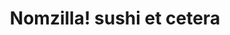 ---
layout: place
title: "Nomzilla! sushi et cetera"
permalink: /tennessee/nashville/nomzilla-sushi-et-cetera.html
stateAbbr: TN
stateName: Tennessee
cityName: Nashville
seo:
  name: "Nomzilla! sushi et cetera"
  type: Restaurant
  links: https://www.nomzilla.com/
description: "Cozy, bright-green eatery serving design-your-own maki rolls plus classic rolls, noodles & tea. Nomzilla! sushi et cetera serves delicious sushi in Nashville, Tennessee. Try fresh Japanese dishes for a great dining experience. Available for takeout, delivery, lunch, and dinner."
place_id: ChIJG4AhtppmZIgRa3fWev10umw
photos:
  - name: >-
      places/ChIJG4AhtppmZIgRa3fWev10umw/photos/AeeoHcIqmi6kdSFVY0Yl1ODkhQpgdlxP-qIHn6Cw5X3-Vjek3dTuduIf51SXABZN981yTrKPAF99h8WbbBwbnkcsOFE4XSie1QVQj_8cj5NdW1Ryf5Xlt6Ku7I2PodZOyPI5ES6WQA1MhJsooZ-b6sd5YkgbmLWF_9NfXrDmhZq9kPlgPuT0AwP9BUvFrcvduVb98ViGprb5H-lbGh19W7wsLWaHKg9at6RbJGXoVtGO4TCbvNpytzD-74S1mg1MK-DjJ09crWDxMs2ZyjwtjjP8_N0rxfpnSvrjLh7TFzL08tUzvcaIGmmXHbs_vNGpY2MLcxljCtdNiEfY4_ZsT36LIUOfRO9vJdac_a8Y8sgAmTDyoytgW1qqUCrxMEW05At2WBJRezRSOeKtVg-a5zyupG7W-NN1yelyl5IzYhq6a7IbLTnY
    widthPx: 4032
    heightPx: 3024
    authorAttributions:
      - displayName: Joseph Morrison
        uri: https://maps.google.com/maps/contrib/103090443931426071823
        photoUri: >-
          https://lh3.googleusercontent.com/a-/ALV-UjW732QUiTafS-Qu3R_U044-bnbbUaRgkeZCuzggwwdPHObDytrl=s100-p-k-no-mo
    flagContentUri: >-
      https://www.google.com/local/imagery/report/?cb_client=maps_api_places.places_api&image_key=!1e10!2sCIHM0ogKEICAgICGgtbn1wE&hl=en-US
    googleMapsUri: >-
      https://www.google.com/maps/place//data=!3m4!1e2!3m2!1sCIHM0ogKEICAgICGgtbn1wE!2e10!4m2!3m1!1s0x8864669ab621801b:0x6cba74fd7ad6776b
  - name: >-
      places/ChIJG4AhtppmZIgRa3fWev10umw/photos/AeeoHcLo9OSW8neelYnI6gYEU9i9fHAeQS_bFPUGrVLJcbfIv_N5lprdiuxoUXj5Uid_rAjWrNo_M6Utn8EVUgw3yZB69n4OXOK1vNzPbYmQ0fzu3yIDsc8g_Dlb3JB2ea1K6LHIdsxSHzIPLdVGYyLfyg8jOVDoqXiq9WYwJGcx3qPqBJBtzR__Fv-0HC3purYdn4j3oOovILKgh6z7v27AI3b7vmJGd6Mx_cWKS1Vy-aBbSEQT3dEE85VlOm0mKNpDcOc47vRJto8TFWz1TOI1eGbqGXWY0OE-pVGI-T9cnozLgQ
    widthPx: 1080
    heightPx: 608
    authorAttributions:
      - displayName: Nomzilla! sushi et cetera
        uri: https://maps.google.com/maps/contrib/105761777443502171475
        photoUri: >-
          https://lh3.googleusercontent.com/a-/ALV-UjUE5PjZ6iRWJ0WVUNfnOP-6KqFgmlQAJmBn-jhwC-vYT3WYuOk=s100-p-k-no-mo
    flagContentUri: >-
      https://www.google.com/local/imagery/report/?cb_client=maps_api_places.places_api&image_key=!1e10!2sAF1QipOf0uKc5BSdj9iFKc2qYdfSlzVk7CI5VmB1QNDL&hl=en-US
    googleMapsUri: >-
      https://www.google.com/maps/place//data=!3m4!1e2!3m2!1sAF1QipOf0uKc5BSdj9iFKc2qYdfSlzVk7CI5VmB1QNDL!2e10!4m2!3m1!1s0x8864669ab621801b:0x6cba74fd7ad6776b
  - name: >-
      places/ChIJG4AhtppmZIgRa3fWev10umw/photos/AeeoHcKI7CP5uVinsy3wC9KRshcuLqrDtRNljFXILuWZ0RBsGWO6105a2Ge53INZlNljSLtgI-5to5QrVBsumImJyn7QNOaZZrUYODz6-3RafWDAXfGseTkN0iCMb6w3rdR2J-irNB0uCCa0JaZ07zLa1kum1jd7jhrssQSa-GQezL9qJwU4WuxTWVMNoBu6wa1F3ztQIr6WsyYzdH7dwFTeqgS339UXyDjxNZJPG4o5Dg4RpnMrp6qktH12ApvtzNtrh2MLhFbE7KZVGAJESsEtF_QiDRODBfV8ztIBGLZLtVsCToYjBlXLlzxTGsXHYq1QGAn783fIL_wwZz2bifX-jgtniVIqylHNramk_MHWBQ5zhV3sI--QL8_amZ7PJEnKaBH9o-qHjynuCZZ_49IdGv4Fc011cIDmOXw_2KPzWdKJcQ
    widthPx: 3024
    heightPx: 4032
    authorAttributions:
      - displayName: Hanna Corbin
        uri: https://maps.google.com/maps/contrib/113706106734925709142
        photoUri: >-
          https://lh3.googleusercontent.com/a-/ALV-UjV7stuJCH9y3kVAf0iuzvH0Vbfw1Yn3U-t67gV-5smeop9PyMx_Jg=s100-p-k-no-mo
    flagContentUri: >-
      https://www.google.com/local/imagery/report/?cb_client=maps_api_places.places_api&image_key=!1e10!2sCIHM0ogKEICAgICv2-nSdw&hl=en-US
    googleMapsUri: >-
      https://www.google.com/maps/place//data=!3m4!1e2!3m2!1sCIHM0ogKEICAgICv2-nSdw!2e10!4m2!3m1!1s0x8864669ab621801b:0x6cba74fd7ad6776b
  - name: >-
      places/ChIJG4AhtppmZIgRa3fWev10umw/photos/AeeoHcLQG8eXmpScRQGlIKXb4njYSRl360msHs96i_zQJzH2asyMOPlhOWYaon5zfaYLgOoN9TdOBg1IMCniZOQXdTneIjlp5s2sEe27LrWzOKwjpB-zhzumcEvwCdVi8MJvYoVLiDZ7TubtzB9EKx8ozB9fRiW3QW0Grv5NBAdsH4_Wllsvinjdy0NApAkjAB3Gj1U8LynEqrdpbp4YS3MH7wK9K-wgVbVg-wK8YmubrKmERiiLxe6NgJovnlhwmhNGZ75pC1AiILB8_kYqJX-mgtkN5oNPBb9CyZ95bYxx2VGJgjwdLgyeXg53R8j2-t1J4ttcHEbDb-dT49ZYLo90va5eJUnkEkUBzIlUBiIMzyBgOaOGdeA7rwW_KYdUzZtSTgyOHBOKgKnFvkQHgR4k4UKhcPSXCpUOo3rtGmo2OwNF2bHr
    widthPx: 2252
    heightPx: 4000
    authorAttributions:
      - displayName: Hey Photobooth
        uri: https://maps.google.com/maps/contrib/100199472470192368247
        photoUri: >-
          https://lh3.googleusercontent.com/a-/ALV-UjUB89oNC83KycFwV0kMjTswQnN8aQI-jqD38i3mgdeHB2QkBCY=s100-p-k-no-mo
    flagContentUri: >-
      https://www.google.com/local/imagery/report/?cb_client=maps_api_places.places_api&image_key=!1e10!2sCIHM0ogKEICAgIDx9sHy-gE&hl=en-US
    googleMapsUri: >-
      https://www.google.com/maps/place//data=!3m4!1e2!3m2!1sCIHM0ogKEICAgIDx9sHy-gE!2e10!4m2!3m1!1s0x8864669ab621801b:0x6cba74fd7ad6776b
  - name: >-
      places/ChIJG4AhtppmZIgRa3fWev10umw/photos/AeeoHcL_P40O8lSIUWdXGHZfaFLKtsf1xeg7NAVuUZQnJCyjP_5JF8IrqonKhwGC-FUXZUwSiNtvOXjDdT3yOfbA1r-869QiW3HRAMvYrHBoJY-1Wwa_80TOV3VR8_T8ksPaRjDNE_1-Zk2cKIlMgoOYraqliY7Aifq3mn9SwMu2_sDxxvOGPdPoDw2NjG8gHPqeILbvy165MahcXNyeuev9gk7IBi_JDAl5pb12OE3SSyWf9vsyeUZzH7mBhVobjdyDS4jjZzLTmZTKdhNnBQPTL_VkU-GCqI7mHbbNNExsl3xrhRjaBD_L3uO5_Z3X1bxHrMPFc8CJcjgPastE7_Wii2D_7OG2R6ibqPgvVlBCxasH1aoAAavSglLNg-VpS9eVhmBF7t7OV4Qu4LwWVXAbbU2q4eT8NN38Fn78EGEpdGicBw
    widthPx: 720
    heightPx: 432
    authorAttributions:
      - displayName: Bhaba Jyoti Nath
        uri: https://maps.google.com/maps/contrib/101036749749125374641
        photoUri: >-
          https://lh3.googleusercontent.com/a-/ALV-UjVoe6G1IqzjQegV7gzcz2QJ-IPuLsHYMw2O1diJqSIX8wrIW4I-=s100-p-k-no-mo
    flagContentUri: >-
      https://www.google.com/local/imagery/report/?cb_client=maps_api_places.places_api&image_key=!1e10!2sCIHM0ogKEICAgICHi5-NFg&hl=en-US
    googleMapsUri: >-
      https://www.google.com/maps/place//data=!3m4!1e2!3m2!1sCIHM0ogKEICAgICHi5-NFg!2e10!4m2!3m1!1s0x8864669ab621801b:0x6cba74fd7ad6776b
  - name: >-
      places/ChIJG4AhtppmZIgRa3fWev10umw/photos/AeeoHcL-3uHflNbIyceK8t9lV5vC69-UugV5YJIhynGBnVKuiiUpq8hmRKQhqmbyuxvie9-5oLZncvPwHtHK3VWkwvSDTgr8uDroUFST83zk4Oz7GLGhGFRL_iVCwycT9U3Hh3qozRLkHZ-DQ_a9mj7ySK69D_Rgy70v0vTbBGamw8mZhYMOUWubCg2fuHazLA0E_-3hrUBEZSPbZsvB5PC1j9GxVQ2Z6d8mZCdIIM0bjR3eJ1q2lTcFWFXdl47_h4tyUPJa_OScCgES9FY2BGJyPNYdX4R1u-_2lmeYho95fd2SUOr4aI3TDX10kpOfluEdwdsXupiRVd8AUWu3WkP3qQPbgHNmK53RKdWlpBF9wy7JKGSaSMV_i9rI3dOfiGV7Duqdt2G1fXyaXy08-Alhyy5qRA7xf_-40iKgRFyAT0RJ_04
    widthPx: 720
    heightPx: 540
    authorAttributions:
      - displayName: Bhaba Jyoti Nath
        uri: https://maps.google.com/maps/contrib/101036749749125374641
        photoUri: >-
          https://lh3.googleusercontent.com/a-/ALV-UjVoe6G1IqzjQegV7gzcz2QJ-IPuLsHYMw2O1diJqSIX8wrIW4I-=s100-p-k-no-mo
    flagContentUri: >-
      https://www.google.com/local/imagery/report/?cb_client=maps_api_places.places_api&image_key=!1e10!2sCIHM0ogKEICAgICHi5-NxgE&hl=en-US
    googleMapsUri: >-
      https://www.google.com/maps/place//data=!3m4!1e2!3m2!1sCIHM0ogKEICAgICHi5-NxgE!2e10!4m2!3m1!1s0x8864669ab621801b:0x6cba74fd7ad6776b
  - name: >-
      places/ChIJG4AhtppmZIgRa3fWev10umw/photos/AeeoHcIFNu5BwiY1y1OK_kB1EVCTQZsYf_S-PDO6yWzFWiqcFdqzepMKi1ZRadNhPgeQo_OCBRD02WLzP7NSox5FGHb15ZbJxV7HtffXf8B4fr4Q22XXLejpLIPAS9XK-aNuytJ-ceu91_SeA9IzXeBBsrO8708zaTeHwFYhxnZyfWOUX22PYD80KzF9L3tevsIcEblq95tJedqZvg7DWZKvuA3XL5ZOQn0e5y2H-aVy-KLgp_yXQWECxBPk855Hi-XN1-375kJ3VcqknkpiWQE0mTfAE-mos-xNCmYHGTE4o15dStfUPHRGoc05GFaXZ7JqMOAB9KjrmRpEG1Cc5YmfD-WtikqJun490yjRf4mJivwm5y4XxarrELXPr7DwSN6LEwKZ3VB0tC9DJyGMUUXAMppJlknqZRvPw-9IWZBzCy2ZoA
    widthPx: 715
    heightPx: 536
    authorAttributions:
      - displayName: Bhaba Jyoti Nath
        uri: https://maps.google.com/maps/contrib/101036749749125374641
        photoUri: >-
          https://lh3.googleusercontent.com/a-/ALV-UjVoe6G1IqzjQegV7gzcz2QJ-IPuLsHYMw2O1diJqSIX8wrIW4I-=s100-p-k-no-mo
    flagContentUri: >-
      https://www.google.com/local/imagery/report/?cb_client=maps_api_places.places_api&image_key=!1e10!2sCIHM0ogKEICAgICHi5-NVg&hl=en-US
    googleMapsUri: >-
      https://www.google.com/maps/place//data=!3m4!1e2!3m2!1sCIHM0ogKEICAgICHi5-NVg!2e10!4m2!3m1!1s0x8864669ab621801b:0x6cba74fd7ad6776b
  - name: >-
      places/ChIJG4AhtppmZIgRa3fWev10umw/photos/AeeoHcLJ-gXI--dFkDwLxVQaB3ju7wl1MnydxeuB12JaxihGdUdVLmWFJGoYlPKuyWoqqU8mZZvHhFJ0w_QZL-XbyvBFEIvvFLsMV-3PdE4OQPr0ECx-WKwbamlkRw2cXAPY_9kLS9GkhAhmhEXmyvEUnkk_uhZvK9QZi6CY9RPUk7xsqEmPJT4VJOS6gtk0eyUWZWSRfV2G08w2zz9vYggC0SUSF2ZLLO9eWsVS9BFzwkCAiZsgwoBpZYPrdIvIAXZ0w5nq93rSL8PPGHuxWgOOwwpkegH54W3pXfhtol_zJQUNN2KzlXbt3EDIlF_e8B-_Nxx6zxOd8v5nwHK09UgCmBPqfUWy3mp-C4X7dyPDAJmnLeFhhyDxiw55XEscY52hM7gLvjrnVhPJYYnX6z3qB__YYLQQ3jyP4ZaiJkzprQYj-xY
    widthPx: 715
    heightPx: 475
    authorAttributions:
      - displayName: Bhaba Jyoti Nath
        uri: https://maps.google.com/maps/contrib/101036749749125374641
        photoUri: >-
          https://lh3.googleusercontent.com/a-/ALV-UjVoe6G1IqzjQegV7gzcz2QJ-IPuLsHYMw2O1diJqSIX8wrIW4I-=s100-p-k-no-mo
    flagContentUri: >-
      https://www.google.com/local/imagery/report/?cb_client=maps_api_places.places_api&image_key=!1e10!2sCIHM0ogKEICAgICHi5-N9gE&hl=en-US
    googleMapsUri: >-
      https://www.google.com/maps/place//data=!3m4!1e2!3m2!1sCIHM0ogKEICAgICHi5-N9gE!2e10!4m2!3m1!1s0x8864669ab621801b:0x6cba74fd7ad6776b
  - name: >-
      places/ChIJG4AhtppmZIgRa3fWev10umw/photos/AeeoHcKWxANhNG59ab-HdBSHHYGYp2qXdgLBZe9smaHll5RFGLlp3lFa8mX_-pDcDeaNCjrZPYbDxHMI-zEN-eTj9bsBGajzVuUUF8Q75oGZMgu0Z2hrqgSa_NyMMMnuyO6j4CFCCxVOMQfaZacQNBXIitpoY0Tjtv6MqOhCwhN66R6r6In-ojcTVUhE9hOgybnH5ig_M5HYL-WNfO-TJmWucvnV6Y--b1HIads1mT82E1FKWitT79dGw34QECI_MLlJHVa6IGhI8FE9HoDfcQyzBzT5r6KGxFhO9lPanxA5ax1zwcDD6CSCIzEl6SOivyFOYbf7Gekl-XB74bn_Cok-rnCWT1XNCvpGx2x6HCfiLAOmHfmu-7QHVVpRNZspyWJspm3ffjF4EFHzE2Y9q0mdDNEO_muzfqMimEbdzy6XlkvkQg
    widthPx: 3472
    heightPx: 3472
    authorAttributions:
      - displayName: Serena Smith
        uri: https://maps.google.com/maps/contrib/116515811580725342461
        photoUri: >-
          https://lh3.googleusercontent.com/a-/ALV-UjXkg54XAoFKYkLomx4M_hGmDGwd8ga5foR4ILZm-LkTkkpOhRs=s100-p-k-no-mo
    flagContentUri: >-
      https://www.google.com/local/imagery/report/?cb_client=maps_api_places.places_api&image_key=!1e10!2sCIHM0ogKEICAgIDhq_z5Bg&hl=en-US
    googleMapsUri: >-
      https://www.google.com/maps/place//data=!3m4!1e2!3m2!1sCIHM0ogKEICAgIDhq_z5Bg!2e10!4m2!3m1!1s0x8864669ab621801b:0x6cba74fd7ad6776b
  - name: >-
      places/ChIJG4AhtppmZIgRa3fWev10umw/photos/AeeoHcK_skeIZSn5rNkpwIiOeISluAmSD4tPgB5luUwehXnuVFArWmitlL21iiPur3HeWMcmcVIQnqlQp25ovIr_TiDjUGM8WqY9779JPQuzIN_egcZnT0MbLIh13jD1MQ1xPJChidzBgZEsLltFFzmrehaEVduk3delXresicEoFmtp16R6LotT-Lup7E9qgqWB2f1Y5InU8C_97Bd_ZDZLg8gry3hvtXEtLPfEO4RxIyArts7CsX73WbB4uOhA7mmz0KY35EZs3RUhtlFvckARYFecGwzESFHOhc5c2ZejVz4C18TLKX-2px5yowBZxmGL5DsByB7EKWOE4XqNkcWqR6h_W0TCoTnKV8FR3YuL02f9psVXVtBIDCtQZ9PiqipexxVHyMdhQLKOGNI5NMws1H3fzyFlfUgQqbzMMjZ215HYM6I
    widthPx: 715
    heightPx: 715
    authorAttributions:
      - displayName: Bhaba Jyoti Nath
        uri: https://maps.google.com/maps/contrib/101036749749125374641
        photoUri: >-
          https://lh3.googleusercontent.com/a-/ALV-UjVoe6G1IqzjQegV7gzcz2QJ-IPuLsHYMw2O1diJqSIX8wrIW4I-=s100-p-k-no-mo
    flagContentUri: >-
      https://www.google.com/local/imagery/report/?cb_client=maps_api_places.places_api&image_key=!1e10!2sCIHM0ogKEICAgICHi5-NlgE&hl=en-US
    googleMapsUri: >-
      https://www.google.com/maps/place//data=!3m4!1e2!3m2!1sCIHM0ogKEICAgICHi5-NlgE!2e10!4m2!3m1!1s0x8864669ab621801b:0x6cba74fd7ad6776b
address: 1000 Gallatin Ave A, Nashville, TN 37206, USA
street: 1000 Gallatin Ave A
city: Nashville
state: TN
zip: '37206'
country: USA
neighborhood: Greenwood
latitude: '36.188493'
longitude: '-86.746575'
accessibility_options:
  wheelchairAccessibleParking: true
  wheelchairAccessibleEntrance: true
  wheelchairAccessibleRestroom: true
  wheelchairAccessibleSeating: true
business_status: OPERATIONAL
name: Nomzilla! sushi et cetera
google_maps_links:
  directionsUri: >-
    https://www.google.com/maps/dir//''/data=!4m7!4m6!1m1!4e2!1m2!1m1!1s0x8864669ab621801b:0x6cba74fd7ad6776b!3e0
  placeUri: https://maps.google.com/?cid=7834703133800822635
  writeAReviewUri: >-
    https://www.google.com/maps/place//data=!4m3!3m2!1s0x8864669ab621801b:0x6cba74fd7ad6776b!12e1
  reviewsUri: >-
    https://www.google.com/maps/place//data=!4m4!3m3!1s0x8864669ab621801b:0x6cba74fd7ad6776b!9m1!1b1
  photosUri: >-
    https://www.google.com/maps/place//data=!4m3!3m2!1s0x8864669ab621801b:0x6cba74fd7ad6776b!10e5
primary_type: Sushi Restaurant
opening_hours:
  regular: null
  current: null
secondary_opening_hours:
  regular:
    weekdayDescriptions: null
    type: null
  current:
    weekdayDescriptions: null
    type: null
phone: (615) 678-6884
price_level: PRICE_LEVEL_MODERATE
price_range: $20 &ndash; $30
rating: '4.3'
rating_count: 655
website: https://www.nomzilla.com/
reviews:
  - name: >-
      places/ChIJG4AhtppmZIgRa3fWev10umw/reviews/ChdDSUhNMG9nS0VJQ0FnTUNJOXZmUGpnRRAB
    relativePublishTimeDescription: a week ago
    rating: 4
    text:
      text: >-
        I enjoyed my experience at Nomzilla. Their menu is original and
        creative. We visited for lunch and they had music playing. I will say
        the decor made me a lil nervous as it could use an upgrade. For example,
        many of the booths had material peeling. Don’t let that turn you away-
        the food and service were a hit. We have dumpling and egg rolls. The
        filling could have packed a bit more flavor but the crunch on both was
        INSANE. Extra cool points because they have a chicken roll. My husband
        has a seafood allergy which keeps me from enjoying sushi as often as I
        like - problem solved. Food was banging and we’ll be back. Lobster roll
        for the win
      languageCode: en
    originalText:
      text: >-
        I enjoyed my experience at Nomzilla. Their menu is original and
        creative. We visited for lunch and they had music playing. I will say
        the decor made me a lil nervous as it could use an upgrade. For example,
        many of the booths had material peeling. Don’t let that turn you away-
        the food and service were a hit. We have dumpling and egg rolls. The
        filling could have packed a bit more flavor but the crunch on both was
        INSANE. Extra cool points because they have a chicken roll. My husband
        has a seafood allergy which keeps me from enjoying sushi as often as I
        like - problem solved. Food was banging and we’ll be back. Lobster roll
        for the win
      languageCode: en
    authorAttribution:
      displayName: Diona Gardner
      uri: https://www.google.com/maps/contrib/104136333839229481556/reviews
      photoUri: >-
        https://lh3.googleusercontent.com/a-/ALV-UjUs6Zcn18tAVYITCQeZwutzgJsPQ1amIJWxCSGvEOuFD0cnzCJ_pA=s128-c0x00000000-cc-rp-mo-ba5
    publishTime: '2025-04-01T21:41:25.290133Z'
    flagContentUri: >-
      https://www.google.com/local/review/rap/report?postId=ChdDSUhNMG9nS0VJQ0FnTUNJOXZmUGpnRRAB&d=17924085&t=1
    googleMapsUri: >-
      https://www.google.com/maps/reviews/data=!4m6!14m5!1m4!2m3!1sChdDSUhNMG9nS0VJQ0FnTUNJOXZmUGpnRRAB!2m1!1s0x8864669ab621801b:0x6cba74fd7ad6776b
  - name: >-
      places/ChIJG4AhtppmZIgRa3fWev10umw/reviews/ChdDSUhNMG9nS0VJQ0FnSURycUthMjFnRRAB
    relativePublishTimeDescription: 3 months ago
    rating: 5
    text:
      text: >-
        I've been to this place more than once since it reopened.

        They have been nothing but nice and helpful on the dishes. They are
        generous with their portions.

        I'd recommend you try their sushi rolls, fried rice, and ramen at least
        once.
      languageCode: en
    originalText:
      text: >-
        I've been to this place more than once since it reopened.

        They have been nothing but nice and helpful on the dishes. They are
        generous with their portions.

        I'd recommend you try their sushi rolls, fried rice, and ramen at least
        once.
      languageCode: en
    authorAttribution:
      displayName: Suan Tuang
      uri: https://www.google.com/maps/contrib/103155341729830640517/reviews
      photoUri: >-
        https://lh3.googleusercontent.com/a-/ALV-UjX7bSsBXi5kg65lq7XjpgbV4RYcfqx5m8NGSCpABk58PklSI80aqQ=s128-c0x00000000-cc-rp-mo-ba3
    publishTime: '2024-12-18T20:30:02.965491Z'
    flagContentUri: >-
      https://www.google.com/local/review/rap/report?postId=ChdDSUhNMG9nS0VJQ0FnSURycUthMjFnRRAB&d=17924085&t=1
    googleMapsUri: >-
      https://www.google.com/maps/reviews/data=!4m6!14m5!1m4!2m3!1sChdDSUhNMG9nS0VJQ0FnSURycUthMjFnRRAB!2m1!1s0x8864669ab621801b:0x6cba74fd7ad6776b
  - name: >-
      places/ChIJG4AhtppmZIgRa3fWev10umw/reviews/ChdDSUhNMG9nS0VJQ0FnSUNuellMdzRBRRAB
    relativePublishTimeDescription: 5 months ago
    rating: 5
    text:
      text: >-
        I’ve said it before and I’ll say it again. I absolutely love Nomzilla.
        Their revamped menu is amazing and they’ve even added back old
        favorites! The vegan ramen is so GOOD. It’s light and fresh, just like
        you’d expect from traditional ramen. They even offer gluten free noodles
        (which are just normal, friendly rice noodles)!!! Last night I had their
        fried rice which I literally could not stop eating. 😳 The staff is so
        nice and the place, overall is comfortable, cozy and clean. They use
        stainless steel chopsticks and sustainable to go boxes. Nomzilla has my
        heart. 💖🦖
      languageCode: en
    originalText:
      text: >-
        I’ve said it before and I’ll say it again. I absolutely love Nomzilla.
        Their revamped menu is amazing and they’ve even added back old
        favorites! The vegan ramen is so GOOD. It’s light and fresh, just like
        you’d expect from traditional ramen. They even offer gluten free noodles
        (which are just normal, friendly rice noodles)!!! Last night I had their
        fried rice which I literally could not stop eating. 😳 The staff is so
        nice and the place, overall is comfortable, cozy and clean. They use
        stainless steel chopsticks and sustainable to go boxes. Nomzilla has my
        heart. 💖🦖
      languageCode: en
    authorAttribution:
      displayName: Sunnie Williams
      uri: https://www.google.com/maps/contrib/112830670728214442544/reviews
      photoUri: >-
        https://lh3.googleusercontent.com/a-/ALV-UjVodnZZnxoWc9kDVOn6DQ3ZyZpDDFz4sXwM9KioisDYFBVMZu_t=s128-c0x00000000-cc-rp-mo-ba2
    publishTime: '2024-11-12T11:23:41.612346Z'
    flagContentUri: >-
      https://www.google.com/local/review/rap/report?postId=ChdDSUhNMG9nS0VJQ0FnSUNuellMdzRBRRAB&d=17924085&t=1
    googleMapsUri: >-
      https://www.google.com/maps/reviews/data=!4m6!14m5!1m4!2m3!1sChdDSUhNMG9nS0VJQ0FnSUNuellMdzRBRRAB!2m1!1s0x8864669ab621801b:0x6cba74fd7ad6776b
  - name: >-
      places/ChIJG4AhtppmZIgRa3fWev10umw/reviews/ChZDSUhNMG9nS0VJQ0FnSURYc182T1FREAE
    relativePublishTimeDescription: 5 months ago
    rating: 5
    text:
      text: >-
        I’ve been coming here for 2+ years and while the ownership has recently
        changed, it’s still amazing. The new owners are long time friends of the
        previous owner, and they’ve worked together in the past. All of the
        recipes have been passed along with the sale and many favorites are
        still available. Initially the new menu didn’t catch my eye, but they
        listened to the feedback of their customers and added and denoted gluten
        free, vegetarian, and vegan options on the menu. I ate here the first
        week under new ownership and had some hesitations, but it’s clear they
        were just getting things off the ground and 6 months later I can attest
        that it’s just as great as it was before. The new owner was so friendly
        and excited to hear our feedback and really cares about what customers
        have to say. That being said, my one request is to bring back Thet’s
        Noodles :) love this place!
      languageCode: en
    originalText:
      text: >-
        I’ve been coming here for 2+ years and while the ownership has recently
        changed, it’s still amazing. The new owners are long time friends of the
        previous owner, and they’ve worked together in the past. All of the
        recipes have been passed along with the sale and many favorites are
        still available. Initially the new menu didn’t catch my eye, but they
        listened to the feedback of their customers and added and denoted gluten
        free, vegetarian, and vegan options on the menu. I ate here the first
        week under new ownership and had some hesitations, but it’s clear they
        were just getting things off the ground and 6 months later I can attest
        that it’s just as great as it was before. The new owner was so friendly
        and excited to hear our feedback and really cares about what customers
        have to say. That being said, my one request is to bring back Thet’s
        Noodles :) love this place!
      languageCode: en
    authorAttribution:
      displayName: Colleen Borian
      uri: https://www.google.com/maps/contrib/116496440768798040616/reviews
      photoUri: >-
        https://lh3.googleusercontent.com/a-/ALV-UjUAvE2arwznnLn4eP5-g3Y30tjI-urjmAs_4H8fipMEVc06HsGUUA=s128-c0x00000000-cc-rp-mo
    publishTime: '2024-10-30T23:58:25.035815Z'
    flagContentUri: >-
      https://www.google.com/local/review/rap/report?postId=ChZDSUhNMG9nS0VJQ0FnSURYc182T1FREAE&d=17924085&t=1
    googleMapsUri: >-
      https://www.google.com/maps/reviews/data=!4m6!14m5!1m4!2m3!1sChZDSUhNMG9nS0VJQ0FnSURYc182T1FREAE!2m1!1s0x8864669ab621801b:0x6cba74fd7ad6776b
  - name: >-
      places/ChIJG4AhtppmZIgRa3fWev10umw/reviews/ChZDSUhNMG9nS0VJQ0FnSUNYZ05XelVREAE
    relativePublishTimeDescription: 6 months ago
    rating: 5
    text:
      text: >-
        Stopped here on a trip to Nashville. It was 8 PM and hard to find vegan
        options for my friends but we found Nomzilla and it was so delicious! I
        got the fried rice chicken katsu and it was 10/10. Friends got ramen and
        sushi. Would definitely recommend this place.
      languageCode: en
    originalText:
      text: >-
        Stopped here on a trip to Nashville. It was 8 PM and hard to find vegan
        options for my friends but we found Nomzilla and it was so delicious! I
        got the fried rice chicken katsu and it was 10/10. Friends got ramen and
        sushi. Would definitely recommend this place.
      languageCode: en
    authorAttribution:
      displayName: Grecia Chavez
      uri: https://www.google.com/maps/contrib/106616136095648843991/reviews
      photoUri: >-
        https://lh3.googleusercontent.com/a/ACg8ocJGUzctvvTfeNgX9ScmbCtuMGJ8_Yyk97bxt0ugOPXTxhtZUMk=s128-c0x00000000-cc-rp-mo-ba3
    publishTime: '2024-10-12T04:09:55.269714Z'
    flagContentUri: >-
      https://www.google.com/local/review/rap/report?postId=ChZDSUhNMG9nS0VJQ0FnSUNYZ05XelVREAE&d=17924085&t=1
    googleMapsUri: >-
      https://www.google.com/maps/reviews/data=!4m6!14m5!1m4!2m3!1sChZDSUhNMG9nS0VJQ0FnSUNYZ05XelVREAE!2m1!1s0x8864669ab621801b:0x6cba74fd7ad6776b
parking_options:
  freeParkingLot: true
  freeStreetParking: true
payment_options:
  acceptsCreditCards: true
  acceptsDebitCards: true
  acceptsCashOnly: false
  acceptsNfc: true
allow_dogs: null
curbside_pickup: null
delivery: true
dine_in: true
good_for_children: null
good_for_groups: true
good_for_sports: false
live_music: false
menu_for_children: true
outdoor_seating: false
reservable: true
restroom: true
serves_beer: true
serves_breakfast: false
serves_brunch: false
serves_cocktails: true
serves_coffee: false
serves_dinner: true
serves_dessert: true
serves_lunch: true
serves_vegetarian_food: true
serves_wine: true
takeout: true
summary: >-
  Cozy, bright-green eatery serving design-your-own maki rolls plus classic
  rolls, noodles & tea.

---